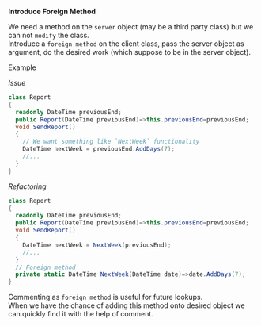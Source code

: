 **Introduce Foreign Method**

We need a method on the `server` object (may be a third party class) but we can not `modify` the class.  
Introduce a `foreign method` on the client class, pass the server object as argument, do the desired work (which suppose to be in the server object).

Example

_Issue_

```csharp
class Report
{
  readonly DateTime previousEnd;
  public Report(DateTime previousEnd)=>this.previousEnd=previousEnd;
  void SendReport()
  {
    // We want something like `NextWeek` functionality
    DateTime nextWeek = previousEnd.AddDays(7);
    //...
  }
}
```

_Refactoring_

```csharp
class Report
{
  readonly DateTime previousEnd;
  public Report(DateTime previousEnd)=>this.previousEnd=previousEnd;
  void SendReport()
  {
    DateTime nextWeek = NextWeek(previousEnd);
    //...
  }
  // Foreign method
  private static DateTime NextWeek(DateTime date)=>date.AddDays(7);
}
```

Commenting as `foreign method` is useful for future lookups.  
When we have the chance of adding this method onto desired object we can quickly find it with the help of comment.